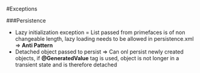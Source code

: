 #Exceptions

###Persistence

- Lazy initialization exception = List passed from primefaces is of non changeable length, lazy loading needs to be allowed in persistence.xml => **Anti Pattern**
- Detached object passed to persist => Can onl persist newly created objects, if **@GeneratedValue** tag is used, object is not longer in a transient state and is therefore detached




